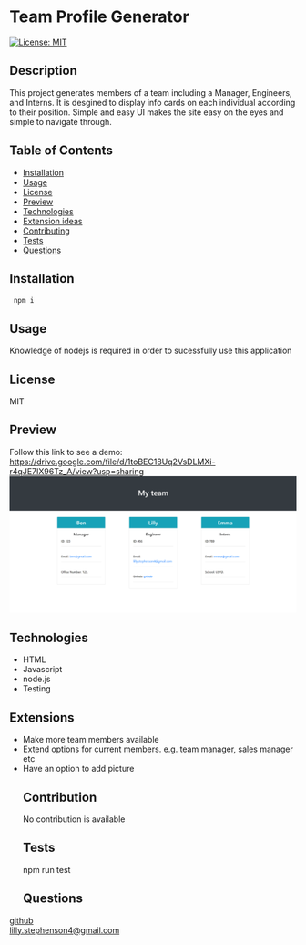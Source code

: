 # Team Profile Generator
  [![License: MIT](https://img.shields.io/badge/License-MIT-yellow.svg)](https://opensource.org/licenses/MIT)
  ## Description
  This project generates members of a team including a Manager, Engineers, and Interns. It is desgined to display info cards on each individual according to their position. Simple and easy UI makes the site easy on the eyes and simple to navigate through.
  ## Table of Contents 
  - [Installation](#installation)
  - [Usage](#usage)
  - [License](#license)
  - [Preview](#preview)
  - [Technologies](#technologies)
  - [Extension ideas](#extensions)
  - [Contributing](#contribution)
  - [Tests](#tests)
  - [Questions](#questions)
  ## Installation
     npm i
  ## Usage
  Knowledge of nodejs is required in order to sucessfully use this application
  ## License
  MIT
  ## Preview
  Follow this link to see a demo: https://drive.google.com/file/d/1toBEC18Uq2VsDLMXi-r4qJE7IX96Tz_A/view?usp=sharing
  <img src="https://github.com/lills1/Team-profile-generator/blob/main/Capture.PNG">

  ## Technologies
  - HTML
  - Javascript
  - node.js
  - Testing
  ## Extensions
- Make more team members available
- Extend options for current members. e.g. team manager, sales manager etc
- Have an option to add picture
  ## Contribution
  No contribution is available
  ## Tests
    npm run test
  ## Questions
<a href= "https://github.com/lills1"> github </a>
<br>
<a href="mailto:lilly.stephenson4@gmail.com"> lilly.stephenson4@gmail.com</a>
